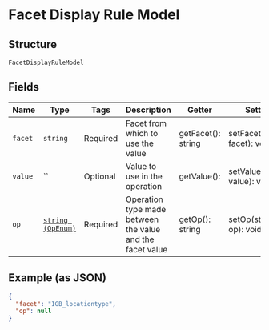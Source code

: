 
# Facet Display Rule Model

## Structure

`FacetDisplayRuleModel`

## Fields

| Name | Type | Tags | Description | Getter | Setter |
|  --- | --- | --- | --- | --- | --- |
| `facet` | `string` | Required | Facet from which to use the value | getFacet(): string | setFacet(string facet): void |
| `value` | `` | Optional | Value to use in the operation | getValue(): | setValue( value): void |
| `op` | [`string (OpEnum)`](../../doc/models/op-enum.md) | Required | Operation type made between the value and the facet value | getOp(): string | setOp(string op): void |

## Example (as JSON)

```json
{
  "facet": "IGB_locationtype",
  "op": null
}
```

